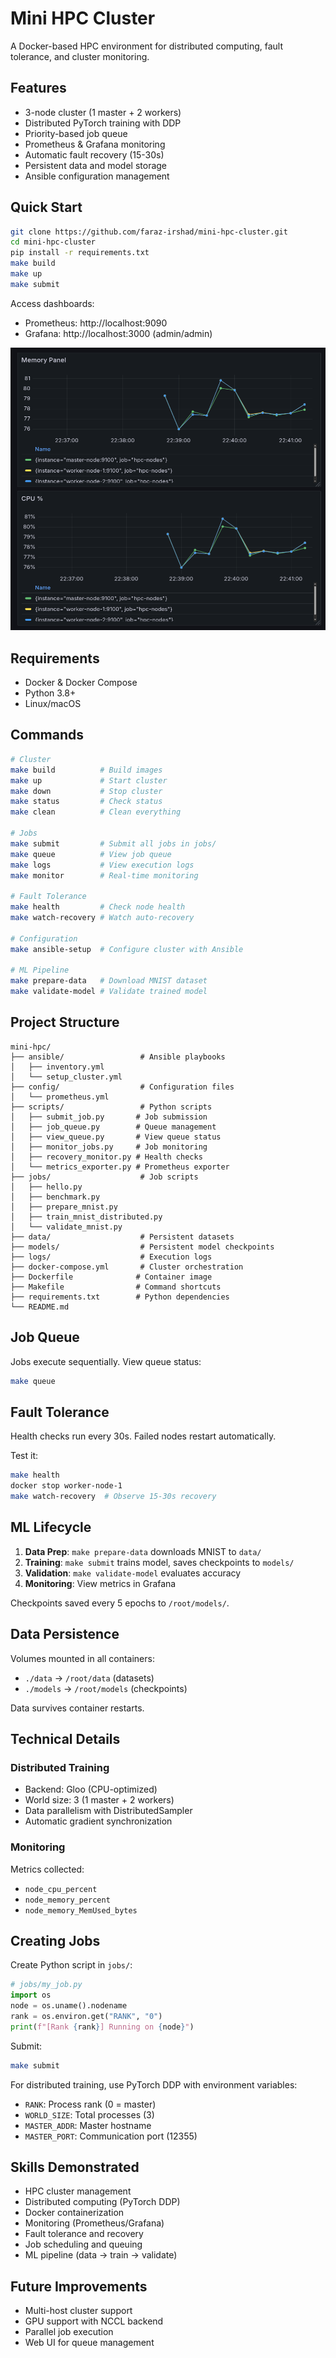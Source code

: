 # Mini HPC Cluster

A Docker-based HPC environment for distributed computing, fault tolerance, and cluster monitoring.

## Features

- 3-node cluster (1 master + 2 workers)
- Distributed PyTorch training with DDP
- Priority-based job queue
- Prometheus & Grafana monitoring
- Automatic fault recovery (15-30s)
- Persistent data and model storage
- Ansible configuration management

## Quick Start

```bash
git clone https://github.com/faraz-irshad/mini-hpc-cluster.git
cd mini-hpc-cluster
pip install -r requirements.txt
make build
make up
make submit
```

Access dashboards:
- Prometheus: http://localhost:9090
- Grafana: http://localhost:3000 (admin/admin)

![Grafana Dashboard](screenshots/grafana-dashboard.png)

## Requirements

- Docker & Docker Compose
- Python 3.8+
- Linux/macOS

## Commands

```bash
# Cluster
make build          # Build images
make up             # Start cluster
make down           # Stop cluster
make status         # Check status
make clean          # Clean everything

# Jobs
make submit         # Submit all jobs in jobs/
make queue          # View job queue
make logs           # View execution logs
make monitor        # Real-time monitoring

# Fault Tolerance
make health         # Check node health
make watch-recovery # Watch auto-recovery

# Configuration
make ansible-setup  # Configure cluster with Ansible

# ML Pipeline
make prepare-data   # Download MNIST dataset
make validate-model # Validate trained model
```

## Project Structure

```
mini-hpc/
├── ansible/                 # Ansible playbooks
│   ├── inventory.yml
│   └── setup_cluster.yml
├── config/                  # Configuration files
│   └── prometheus.yml
├── scripts/                 # Python scripts
│   ├── submit_job.py       # Job submission
│   ├── job_queue.py        # Queue management
│   ├── view_queue.py       # View queue status
│   ├── monitor_jobs.py     # Job monitoring
│   ├── recovery_monitor.py # Health checks
│   └── metrics_exporter.py # Prometheus exporter
├── jobs/                    # Job scripts
│   ├── hello.py
│   ├── benchmark.py
│   ├── prepare_mnist.py
│   ├── train_mnist_distributed.py
│   └── validate_mnist.py
├── data/                    # Persistent datasets
├── models/                  # Persistent model checkpoints
├── logs/                    # Execution logs
├── docker-compose.yml       # Cluster orchestration
├── Dockerfile              # Container image
├── Makefile                # Command shortcuts
├── requirements.txt        # Python dependencies
└── README.md
```

## Job Queue

Jobs execute sequentially. View queue status:
```bash
make queue
```

## Fault Tolerance

Health checks run every 30s. Failed nodes restart automatically.

Test it:
```bash
make health
docker stop worker-node-1
make watch-recovery  # Observe 15-30s recovery
```

## ML Lifecycle

1. **Data Prep**: `make prepare-data` downloads MNIST to `data/`
2. **Training**: `make submit` trains model, saves checkpoints to `models/`
3. **Validation**: `make validate-model` evaluates accuracy
4. **Monitoring**: View metrics in Grafana

Checkpoints saved every 5 epochs to `/root/models/`.

## Data Persistence

Volumes mounted in all containers:
- `./data` → `/root/data` (datasets)
- `./models` → `/root/models` (checkpoints)

Data survives container restarts.

## Technical Details

### Distributed Training
- Backend: Gloo (CPU-optimized)
- World size: 3 (1 master + 2 workers)
- Data parallelism with DistributedSampler
- Automatic gradient synchronization

### Monitoring
Metrics collected:
- `node_cpu_percent`
- `node_memory_percent`
- `node_memory_MemUsed_bytes`



## Creating Jobs

Create Python script in `jobs/`:

```python
# jobs/my_job.py
import os
node = os.uname().nodename
rank = os.environ.get("RANK", "0")
print(f"[Rank {rank}] Running on {node}")
```

Submit:
```bash
make submit
```

For distributed training, use PyTorch DDP with environment variables:
- `RANK`: Process rank (0 = master)
- `WORLD_SIZE`: Total processes (3)
- `MASTER_ADDR`: Master hostname
- `MASTER_PORT`: Communication port (12355)

## Skills Demonstrated

- HPC cluster management
- Distributed computing (PyTorch DDP)
- Docker containerization
- Monitoring (Prometheus/Grafana)
- Fault tolerance and recovery
- Job scheduling and queuing
- ML pipeline (data → train → validate)

## Future Improvements

- Multi-host cluster support
- GPU support with NCCL backend
- Parallel job execution
- Web UI for queue management
